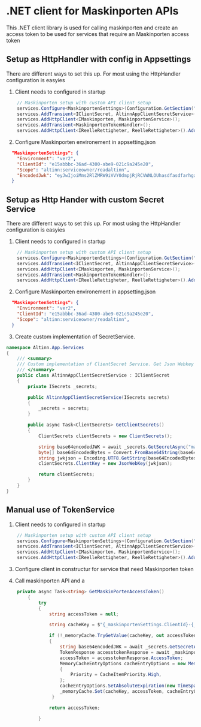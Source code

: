 # .NET client for Maskinporten APIs


This .NET client library is used for calling maskinporten and create an access token to be used for services that require an Maskinporten access token

## Setup as HttpHandler with config in Appsettings

There are different ways to set this up. For most using the HttpHandler configuration is easyies

1. Client needs to configured in startup

```c#
    // Maskinporten setup with custom API client setup
    services.Configure<MaskinportenSettings>(Configuration.GetSection("MaskinportenSettings"));
    services.AddTransient<IClientSecret, AltinnAppClientSecretService>();
    services.AddHttpClient<IMaskinporten, MaskinportenService>();
    services.AddTransient<MaskinportenTokenHandler>();
    services.AddHttpClient<IReelleRettigheter, ReelleRettigheter>().AddHttpMessageHandler<MaskinportenTokenHandler>();
```

2. Configure Maskinporten environement in appsetting.json

```json
  "MaskinportenSettings": {
    "Environment": "ver2",
    "ClientId": "e15abbbc-36ad-4300-abe9-021c9a245e20",
    "Scope": "altinn:serviceowner/readaltinn",
    "EncodedJwk": "eyJwIjoiMms2RlZMRW9iVVY0dmpjRjRCVWNLOUhasdfasdfarhgawfN2YXE5eE95a3NyS1Q345435S19oNV45645635423545t45t54wrgsdfgsfdgsfd444aefasdf5NzdFcWhGTGtaSVAzSmhZTlA0MEZOc1EifQ=="
  }
```

## Setup as Http Hander with custom Secret Service


There are different ways to set this up. For most using the HttpHandler configuration is easyies

1. Client needs to configured in startup

```c#
    // Maskinporten setup with custom API client setup
    services.Configure<MaskinportenSettings>(Configuration.GetSection("MaskinportenSettings"));
    services.AddTransient<IClientSecret, AltinnAppClientSecretService>();
    services.AddHttpClient<IMaskinporten, MaskinportenService>();
    services.AddTransient<MaskinportenTokenHandler>();
    services.AddHttpClient<IReelleRettigheter, ReelleRettigheter>().AddHttpMessageHandler<MaskinportenTokenHandler>();
```

2. Configure Maskinporten environement in appsetting.json

```json
  "MaskinportenSettings": {
    "Environment": "ver2",
    "ClientId": "e15abbbc-36ad-4300-abe9-021c9a245e20",
    "Scope": "altinn:serviceowner/readaltinn",
  }
```

3. Create custom implementation of SecretService.

```c#
namespace Altinn.App.Services
{
    /// <summary>
    /// Custom implementation of ClientSecret Service. Get Json Webkey from Azure Keyvault throug Altinn App Secret Service
    /// </summary>
    public class AltinnAppClientSecretService : IClientSecret
    {
        private ISecrets _secrets;

        public AltinnAppClientSecretService(ISecrets secrets)
        {
            _secrets = secrets;
        }

        public async Task<ClientSecrets> GetClientSecrets()
        {
            ClientSecrets clientSecrets = new ClientSecrets();

            string base64encodedJWK = await _secrets.GetSecretAsync("maskinportentoken");
            byte[] base64EncodedBytes = Convert.FromBase64String(base64encodedJWK);
            string jwkjson = Encoding.UTF8.GetString(base64EncodedBytes);
            clientSecrets.ClientKey = new JsonWebKey(jwkjson);

            return clientSecrets;
        }
    }
}
```

## Manual use of TokenService

1. Client needs to configured in startup

```c#
    // Maskinporten setup with custom API client setup
    services.Configure<MaskinportenSettings>(Configuration.GetSection("MaskinportenSettings"));
    services.AddTransient<IClientSecret, AltinnAppClientSecretService>();
    services.AddHttpClient<IMaskinporten, MaskinportenService>();
    services.AddHttpClient<IReelleRettigheter, ReelleRettigheter>().AddHttpMessageHandler<MaskinportenTokenHandler>();
```


3. Configure client in constructur for service that need Maskinporten token


4. Call maskinporten API and a

```c#
    private async Task<string> GetMaskinPortenAccessToken()
        {
            try
            {
                string accessToken = null;

                string cacheKey = $"{_maskinportenSettings.ClientId}-{_maskinportenSettings.Scope}";

                if (!_memoryCache.TryGetValue(cacheKey, out accessToken))
                {
                    string base64encodedJWK = await _secrets.GetSecretAsync("maskinportentoken");
                    TokenResponse accesstokenResponse = await _maskinporten.GetToken(base64encodedJWK, _maskinportenSettings.ClientId, _maskinportenSettings.Scope, null);
                    accessToken = accesstokenResponse.AccessToken;
                    MemoryCacheEntryOptions cacheEntryOptions = new MemoryCacheEntryOptions()
                    {
                        Priority = CacheItemPriority.High,
                    };
                    cacheEntryOptions.SetAbsoluteExpiration(new TimeSpan(0, 0, accesstokenResponse.ExpiresIn - 30));
                    _memoryCache.Set(cacheKey, accessToken, cacheEntryOptions);
                 }

                return accessToken;

            }
```